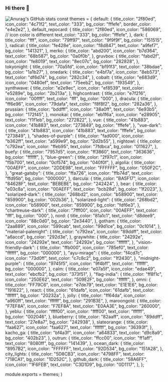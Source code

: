### Hi there 👋

<!--
**seoyeon-baek/seoyeon-baek** is a ✨ _special_ ✨ repository because its `README.md` (this file) appears on your GitHub profile.

Here are some ideas to get you started:

- 🔭 I’m currently working on ...
- 🌱 I’m currently learning ...
- 👯 I’m looking to collaborate on ...
- 🤔 I’m looking for help with ...
- 💬 Ask me about ...
- 📫 How to reach me: ...
- 😄 Pronouns: ...
- ⚡ Fun fact: ...
-->
![Anurag's GitHub stats](https://github-readme-stats.vercel.app/api?username=anuraghazra&show_icons=true&)
const themes = {
  default: {
    title_color: "2f80ed",
    icon_color: "4c71f2",
    text_color: "333",
    bg_color: "fffefe",
    border_color: "e4e2e2",
  },
  default_repocard: {
    title_color: "2f80ed",
    icon_color: "586069", // icon color is different
    text_color: "333",
    bg_color: "fffefe",
  },
  dark: {
    title_color: "fff",
    icon_color: "79ff97",
    text_color: "9f9f9f",
    bg_color: "151515",
  },
  radical: {
    title_color: "fe428e",
    icon_color: "f8d847",
    text_color: "a9fef7",
    bg_color: "141321",
  },
  merko: {
    title_color: "abd200",
    icon_color: "b7d364",
    text_color: "68b587",
    bg_color: "0a0f0b",
  },
  gruvbox: {
    title_color: "fabd2f",
    icon_color: "fe8019",
    text_color: "8ec07c",
    bg_color: "282828",
  },
  tokyonight: {
    title_color: "70a5fd",
    icon_color: "bf91f3",
    text_color: "38bdae",
    bg_color: "1a1b27",
  },
  onedark: {
    title_color: "e4bf7a",
    icon_color: "8eb573",
    text_color: "df6d74",
    bg_color: "282c34",
  },
  cobalt: {
    title_color: "e683d9",
    icon_color: "0480ef",
    text_color: "75eeb2",
    bg_color: "193549",
  },
  synthwave: {
    title_color: "e2e9ec",
    icon_color: "ef8539",
    text_color: "e5289e",
    bg_color: "2b213a",
  },
  highcontrast: {
    title_color: "e7f216",
    icon_color: "00ffff",
    text_color: "fff",
    bg_color: "000",
  },
  dracula: {
    title_color: "ff6e96",
    icon_color: "79dafa",
    text_color: "f8f8f2",
    bg_color: "282a36",
  },
  prussian: {
    title_color: "bddfff",
    icon_color: "38a0ff",
    text_color: "6e93b5",
    bg_color: "172f45",
  },
  monokai: {
    title_color: "eb1f6a",
    icon_color: "e28905",
    text_color: "f1f1eb",
    bg_color: "272822",
  },
  vue: {
    title_color: "41b883",
    icon_color: "41b883",
    text_color: "273849",
    bg_color: "fffefe",
  },
  "vue-dark": {
    title_color: "41b883",
    icon_color: "41b883",
    text_color: "fffefe",
    bg_color: "273849",
  },
  "shades-of-purple": {
    title_color: "fad000",
    icon_color: "b362ff",
    text_color: "a599e9",
    bg_color: "2d2b55",
  },
  nightowl: {
    title_color: "c792ea",
    icon_color: "ffeb95",
    text_color: "7fdbca",
    bg_color: "011627",
  },
  buefy: {
    title_color: "7957d5",
    icon_color: "ff3860",
    text_color: "363636",
    bg_color: "ffffff",
  },
  "blue-green": {
    title_color: "2f97c1",
    icon_color: "f5b700",
    text_color: "0cf574",
    bg_color: "040f0f",
  },
  algolia: {
    title_color: "00AEFF",
    icon_color: "2DDE98",
    text_color: "FFFFFF",
    bg_color: "050F2C",
  },
  "great-gatsby": {
    title_color: "ffa726",
    icon_color: "ffb74d",
    text_color: "ffd95b",
    bg_color: "000000",
  },
  darcula: {
    title_color: "BA5F17",
    icon_color: "84628F",
    text_color: "BEBEBE",
    bg_color: "242424",
  },
  bear: {
    title_color: "e03c8a",
    icon_color: "00AEFF",
    text_color: "bcb28d",
    bg_color: "1f2023",
  },
  "solarized-dark": {
    title_color: "268bd2",
    icon_color: "b58900",
    text_color: "859900",
    bg_color: "002b36",
  },
  "solarized-light": {
    title_color: "268bd2",
    icon_color: "b58900",
    text_color: "859900",
    bg_color: "fdf6e3",
  },
  "chartreuse-dark": {
    title_color: "7fff00",
    icon_color: "00AEFF",
    text_color: "fff",
    bg_color: "000",
  },
  nord: {
    title_color: "81a1c1",
    text_color: "d8dee9",
    icon_color: "88c0d0",
    bg_color: "2e3440",
  },
  gotham: {
    title_color: "2aa889",
    icon_color: "599cab",
    text_color: "99d1ce",
    bg_color: "0c1014",
  },
  "material-palenight": {
    title_color: "c792ea",
    icon_color: "89ddff",
    text_color: "a6accd",
    bg_color: "292d3e",
  },
  graywhite: {
    title_color: "24292e",
    icon_color: "24292e",
    text_color: "24292e",
    bg_color: "ffffff",
  },
  "vision-friendly-dark": {
    title_color: "ffb000",
    icon_color: "785ef0",
    text_color: "ffffff",
    bg_color: "000000",
  },
  "ayu-mirage": {
    title_color: "f4cd7c",
    icon_color: "73d0ff",
    text_color: "c7c8c2",
    bg_color: "1f2430",
  },
  "midnight-purple": {
    title_color: "9745f5",
    icon_color: "9f4bff",
    text_color: "ffffff",
    bg_color: "000000",
  },
  calm: {
    title_color: "e07a5f",
    icon_color: "edae49",
    text_color: "ebcfb2",
    bg_color: "373f51",
  },
  "flag-india": {
    title_color: "ff8f1c",
    icon_color: "250E62",
    text_color: "509E2F",
    bg_color: "ffffff",
  },
  omni: {
    title_color: "FF79C6",
    icon_color: "e7de79",
    text_color: "E1E1E6",
    bg_color: "191622",
  },
  react: {
    title_color: "61dafb",
    icon_color: "61dafb",
    text_color: "ffffff",
    bg_color: "20232a",
  },
  jolly: {
    title_color: "ff64da",
    icon_color: "a960ff",
    text_color: "ffffff",
    bg_color: "291B3E",
  },
  maroongold: {
    title_color: "F7EF8A",
    icon_color: "F7EF8A",
    text_color: "E0AA3E",
    bg_color: "260000",
  },
  yeblu: {
    title_color: "ffff00",
    icon_color: "ffff00",
    text_color: "ffffff",
    bg_color: "002046",
  },
  blueberry: {
    title_color: "82aaff",
    icon_color: "89ddff",
    text_color: "27e8a7",
    bg_color: "242938",
  },
  slateorange: {
    title_color: "faa627",
    icon_color: "faa627",
    text_color: "ffffff",
    bg_color: "36393f",
  },
  kacho_ga: {
    title_color: "bf4a3f",
    icon_color: "a64833",
    text_color: "d9c8a9",
    bg_color: "402b23",
  },
  outrun: {
    title_color: "ffcc00",
    icon_color: "ff1aff",
    text_color: "8080ff",
    bg_color: "141439",
  },
  ocean_dark: {
    title_color: "8957B2",
    icon_color: "FFFFFF",
    text_color: "92D534",
    bg_color: "151A28",
  },
  city_lights: {
    title_color: "5D8CB3",
    icon_color: "4798FF",
    text_color: "718CA1",
    bg_color: "1D252C",
  },
  github_dark: {
    title_color: "58A6FF",
    icon_color: "1F6FEB",
    text_color: "C3D1D9",
    bg_color: "0D1117",
  },
};

module.exports = themes;
)

